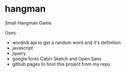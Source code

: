 # hangman
Small Hangman Game

Uses:
* wordnik api to get a random word and it's definition
* javascript
* jquery
* google fonts Cabin Sketch and Open Sans
* github pages to host this project from my repo
